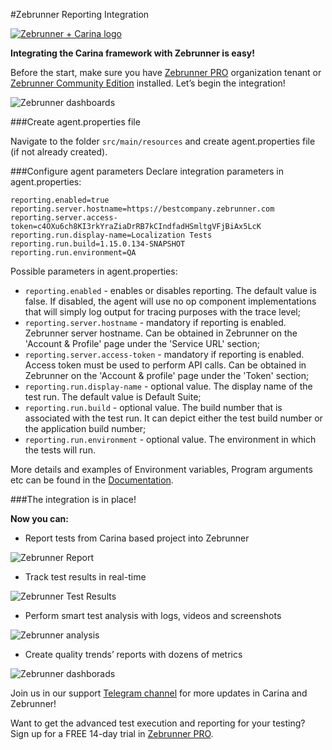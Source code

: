 #Zebrunner Reporting Integration

[![Zebrunner + Carina logo](../img/carinaPlusZebrunner.png)](https://zebrunner.com/)

**Integrating the Carina framework with Zebrunner is easy!**

Before the start, make sure you have [Zebrunner PRO](https://zebrunner.com/) organization tenant or [Zebrunner Community Edition](https://github.com/zebrunner/community-edition) installed.
Let’s begin the integration!

![Zebrunner dashboards](../img/zebrDashboards.jpg)

###Create agent.properties file

Navigate to the folder `src/main/resources` and create agent.properties file (if not already created).

###Configure agent parameters
Declare integration parameters in agent.properties:

```
reporting.enabled=true
reporting.server.hostname=https://bestcompany.zebrunner.com
reporting.server.access-token=c4OXu6ch8KI3rkYraZiaDrRB7kCIndfadHSmltgVFjBiAx5LcK
reporting.run.display-name=Localization Tests
reporting.run.build=1.15.0.134-SNAPSHOT
reporting.run.environment=QA
```
Possible parameters in agent.properties:

- `reporting.enabled` - enables or disables reporting. The default value is false. If disabled, the agent will use no op component implementations that will simply log output for tracing purposes with the trace level;
- `reporting.server.hostname` - mandatory if reporting is enabled. Zebrunner server hostname. Can be obtained in Zebrunner on the 'Account & Profile' page under the 'Service URL' section;
- `reporting.server.access-token` - mandatory if reporting is enabled. Access token must be used to perform API calls. Can be obtained in Zebrunner on the 'Account & profile' page under the 'Token' section;
- `reporting.run.display-name` - optional value. The display name of the test run. The default value is Default Suite;
- `reporting.run.build` - optional value. The build number that is associated with the test run. It can depict either the test build number or the application build number;
- `reporting.run.environment` - optional value. The environment in which the tests will run.

More details and examples of Environment variables, Program arguments etc can be found in the 
[Documentation](https://zebrunner.com/documentation/reporting/carina-testng/). 

###The integration is in place!

**Now you can:**

* Report tests from Carina based project into Zebrunner

![Zebrunner Report](../img/report_tests_to_Zebrunner.png)

* Track test results in real-time

![Zebrunner Test Results](../img/track_test_results.png)

* Perform smart test analysis with logs, videos and screenshots

![Zebrunner analysis](../img/perform_smart_analysis.png)
  
* Create quality trends’ reports with dozens of metrics

![Zebrunner dashborads](../img/zebrDashboards.jpg)

Join us in our support [Telegram channel](https://t.me/zebrunner)
for more updates in Carina and Zebrunner!

Want to get the advanced test execution and reporting for your testing? Sign up for a FREE 14-day trial in
[Zebrunner PRO](https://zebrunner.com/).
